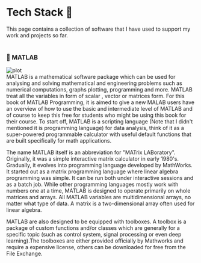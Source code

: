 # Tech Stack :flags: <br> 

This page contains a collection of software that I have used to support my work and projects so far.<br><br>


### :small_red_triangle_down: MATLAB<br>
![plot](https://en.wikipedia.org/wiki/MATLAB#/media/File:Matlab_Logo.png)<br>
MATLAB is a mathematical software package which can be used for analysing and solving mathematical and engineering problems such as numerical computations, graphs plotting, programming and more. MATLAB treat all the variables in form of scalar , vector or matrices form. For this book of MATLAB Programming, it is aimed to give a new MALAB users have an overview of how to use the basic and intermediate level of MATLAB and of course to keep this free for students who might be using this book for their course. To start off, MATLAB is a scripting language (Note that I didn't mentioned it is programming language) for data analysis, think of it as a super-powered programmable calculator with useful default functions that are built specifically for math applications.<br>

The name MATLAB itself is an abbreviation for "MATrix LABoratory". Originally, it was a simple interactive matrix calculator in early 1980's. Gradually, it evolves into programming language developed by MathWorks. It started out as a matrix programming language where linear algebra programming was simple. It can be run both under interactive sessions and as a batch job. While other programming languages mostly work with numbers one at a time, MATLAB is designed to operate primarily on whole matrices and arrays. All MATLAB variables are multidimensional arrays, no matter what type of data. A matrix is a two-dimensional array often used for linear algebra.<br>

MATLAB are also designed to be equipped with toolboxes. A toolbox is a package of custom functions and/or classes which are generally for a specific topic (such as control system, signal processing or even deep learning).The toolboxes are either provided officially by Mathworks and require a expensive license, others can be downloaded for free from the File Exchange.<br>
